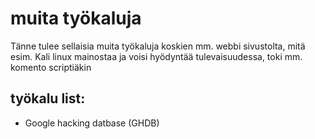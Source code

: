# muita työkaluja 
Tänne tulee sellaisia muita työkaluja koskien mm. webbi sivustolta, mitä esim. Kali linux mainostaa ja voisi hyödyntää tulevaisuudessa, toki mm. komento scriptiäkin


## työkalu list:
- Google hacking datbase (GHDB)
